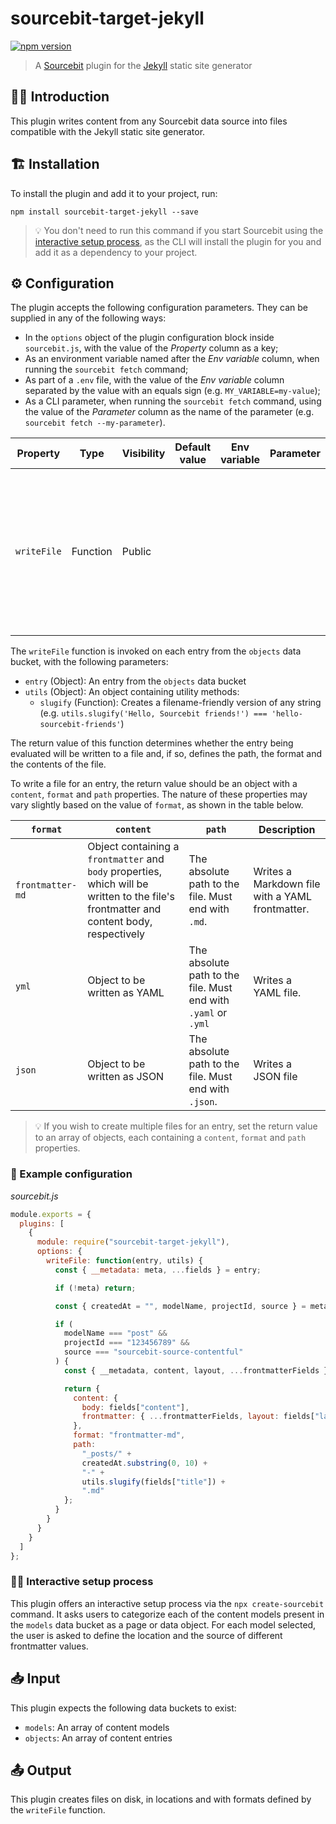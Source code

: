 # sourcebit-target-jekyll

[![npm version](https://badge.fury.io/js/sourcebit-target-jekyll.svg)](https://badge.fury.io/js/sourcebit-target-jekyll)

> A [Sourcebit](https://github.com/stackbithq/sourcebit) plugin for the [Jekyll](https://jekyllrb.com/) static site generator

## 👩‍🏫 Introduction

This plugin writes content from any Sourcebit data source into files compatible with the Jekyll static site generator.

## 🏗 Installation

To install the plugin and add it to your project, run:

```
npm install sourcebit-target-jekyll --save
```

> 💡 You don't need to run this command if you start Sourcebit using the [interactive setup process](#%EF%B8%8F-interactive-setup-process), as the CLI will install the plugin for you and add it as a dependency to your project.

## ⚙️ Configuration

The plugin accepts the following configuration parameters. They can be supplied in any of the following ways:

- In the `options` object of the plugin configuration block inside `sourcebit.js`, with the value of the _Property_ column as a key;
- As an environment variable named after the _Env variable_ column, when running the `sourcebit fetch` command;
- As part of a `.env` file, with the value of the _Env variable_ column separated by the value with an equals sign (e.g. `MY_VARIABLE=my-value`);
- As a CLI parameter, when running the `sourcebit fetch` command, using the value of the _Parameter_ column as the name of the parameter (e.g. `sourcebit fetch --my-parameter`).

| Property    | Type     | Visibility | Default value | Env variable | Parameter | Description                                                                                                                    |
| ----------- | -------- | ---------- | ------------- | ------------ | --------- | ------------------------------------------------------------------------------------------------------------------------------ |
| `writeFile` | Function | Public     |               |              |           | A function that computes the files to be created, as well as their location, format and contents (see below for more details). |

The `writeFile` function is invoked on each entry from the `objects` data bucket, with the following parameters:

- `entry` (Object): An entry from the `objects` data bucket
- `utils` (Object): An object containing utility methods:
  - `slugify` (Function): Creates a filename-friendly version of any string (e.g. `utils.slugify('Hello, Sourcebit friends!') === 'hello-sourcebit-friends'`)

The return value of this function determines whether the entry being evaluated will be written to a file and, if so, defines the path, the format and the contents of the file.

To write a file for an entry, the return value should be an object with a `content`, `format` and `path` properties. The nature of these properties may vary slightly based on the value of `format`, as shown in the table below.

| `format`         | `content`                                                                                                                               | `path`                                                         | Description                                     |
| ---------------- | --------------------------------------------------------------------------------------------------------------------------------------- | -------------------------------------------------------------- | ----------------------------------------------- |
| `frontmatter-md` | Object containing a `frontmatter` and `body` properties, which will be written to the file's frontmatter and content body, respectively | The absolute path to the file. Must end with `.md`.            | Writes a Markdown file with a YAML frontmatter. |
| `yml`            | Object to be written as YAML                                                                                                            | The absolute path to the file. Must end with `.yaml` or `.yml` | Writes a YAML file.                             |
| `json`           | Object to be written as JSON                                                                                                            | The absolute path to the file. Must end with `.json`.          | Writes a JSON file                              |

> 💡 If you wish to create multiple files for an entry, set the return value to an array of objects, each containing a `content`, `format` and `path` properties.

### 👀 Example configuration

_sourcebit.js_

```js
module.exports = {
  plugins: [
    {
      module: require("sourcebit-target-jekyll"),
      options: {
        writeFile: function(entry, utils) {
          const { __metadata: meta, ...fields } = entry;

          if (!meta) return;

          const { createdAt = "", modelName, projectId, source } = meta;

          if (
            modelName === "post" &&
            projectId === "123456789" &&
            source === "sourcebit-source-contentful"
          ) {
            const { __metadata, content, layout, ...frontmatterFields } = entry;

            return {
              content: {
                body: fields["content"],
                frontmatter: { ...frontmatterFields, layout: fields["layout"] }
              },
              format: "frontmatter-md",
              path:
                "_posts/" +
                createdAt.substring(0, 10) +
                "-" +
                utils.slugify(fields["title"]) +
                ".md"
            };
          }
        }
      }
    }
  ]
};
```

### 🧞‍♂️ Interactive setup process

This plugin offers an interactive setup process via the `npx create-sourcebit` command. It asks users to categorize each of the content models present in the `models` data bucket as a page or data object. For each model selected, the user is asked to define the location and the source of different frontmatter values.

## 📥 Input

This plugin expects the following data buckets to exist:

- `models`: An array of content models
- `objects`: An array of content entries

## 📤 Output

This plugin creates files on disk, in locations and with formats defined by the `writeFile` function.
